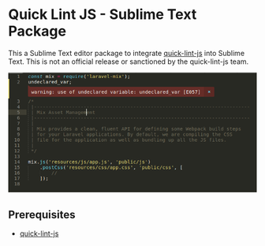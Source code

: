 # Quick Lint JS - Sublime Text Package

This a Sublime Text editor package to integrate [quick-lint-js](https://github.com/strager/quick-lint-js) into Sublime Text. This is not an official release or sanctioned by the quick-lint-js team.

![Example](example.png)


## Prerequisites

* [quick-lint-js](https://github.com/strager/quick-lint-js)
